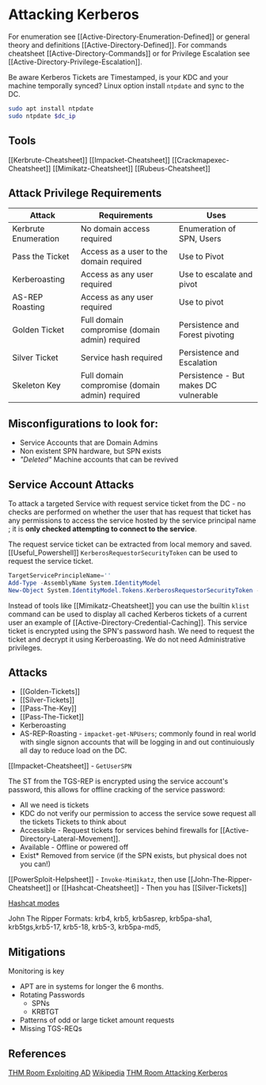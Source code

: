 # Attacking Kerberos


For enumeration see [[Active-Directory-Enumeration-Defined]] or general theory and definitions [[Active-Directory-Defined]]. For commands cheatsheet [[Active-Directory-Commands]] or for Privilege Escalation see [[Active-Directory-Privilege-Escalation]].

Be aware Kerberos Tickets are Timestamped, is your KDC and your machine temporally synced? Linux option install `ntpdate` and sync to the DC.
```bash
sudo apt install ntpdate
sudo ntpdate $dc_ip
```

## Tools
[[Kerbrute-Cheatsheet]]
[[Impacket-Cheatsheet]]
[[Crackmapexec-Cheatsheet]]
[[Mimikatz-Cheatsheet]]
[[Rubeus-Cheatsheet]]

## Attack Privilege Requirements

Attack |  Requirements | Uses
--- | --- | ---
Kerbrute Enumeration | No domain access required | Enumeration of SPN, Users
Pass the Ticket | Access as a user to the domain required | Use to Pivot
Kerberoasting | Access as any user required | Use to escalate and pivot
AS-REP Roasting | Access as any user required | Use to pivot
Golden Ticket | Full domain compromise (domain admin) required | Persistence and Forest pivoting 
Silver Ticket | Service hash required | Persistence and Escalation
Skeleton Key | Full domain compromise (domain admin) required | Persistence - But makes DC vulnerable

## Misconfigurations to look for:

- Service Accounts that are Domain Admins
- Non existent SPN hardware, but SPN exists
- *"Deleted"* Machine accounts that can be revived

## Service Account Attacks

To attack a targeted Service with request service ticket from the DC - no checks are performed on whether the user that has request that ticket has any permissions to access the service hosted by the service principal name ; it is **only checked attempting to connect to the service**.

The request service ticket can be extracted from local memory and saved. [[Useful_Powershell]] `KerberosRequestorSecurityToken` can be used to request the service ticket.
```powershell
TargetServicePrincipleName=''
Add-Type -AssemblyName System.IdentityModel
New-Object System.IdentityModel.Tokens.KerberosRequestorSecurityToken -ArgumentList $TargetServicePrincipleName
```
Instead of tools like [[Mimikatz-Cheatsheet]] you can use the builtin `klist` command can be used to display all cached Kerberos tickets of a current user an example of [[Active-Directory-Credential-Caching]]. This service ticket is encrypted using the SPN's password hash. We need to request the ticket and decrypt it using Kerberoasting. We do not need Administrative privileges.

## Attacks 

- [[Golden-Tickets]]
- [[Silver-Tickets]]
- [[Pass-The-Key]]
- [[Pass-The-Ticket]]
- Kerberoasting
- AS-REP-Roasting - `impacket-get-NPUsers`; commonly found in real world with single signon accounts that will be logging in and out continuiously all day to reduce load on the DC.

[[Impacket-Cheatsheet]] - `GetUserSPN`

The ST from the TGS-REP is encrypted using the service account's password, this allows for offline cracking of the service password:
- All we need is tickets
- KDC do not verify our permission to access the service  sowe request all the tickets
Tickets to think about
- Accessible - Request tickets for services behind firewalls for [[Active-Directory-Lateral-Movement]].
- Available - Offline or powered off
- Exist\* Removed from service (if the SPN exists, but physical does not you can!)

[[PowerSploit-Helpsheet]] - `Invoke-Mimikatz`, then use [[John-The-Ripper-Cheatsheet]] or  [[Hashcat-Cheatsheet]] - Then you has [[Silver-Tickets]]

[Hashcat modes](https://hashcat.net/wiki/doku.php?id=example_hashes)

John The Ripper Formats: krb4, krb5, krb5asrep, krb5pa-sha1, krb5tgs,krb5-17, krb5-18, krb5-3, krb5pa-md5,


## Mitigations

Monitoring is key
- APT are in systems for longer the 6 months.
- Rotating Passwords
	- SPNs
	- KRBTGT
- Patterns of odd or large ticket amount requests
- Missing TGS-REQs

## References

[THM Room Exploiting AD](https://tryhackme.com/room/exploitingad)
[Wikipedia](https://en.wikipedia.org/wiki/Kerberos_(protocol))
[THM Room Attacking Kerberos](https://tryhackme.com/room/attackingkerberos)
